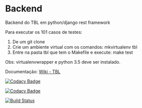 # Backend

Backend do TBL em python/django rest framework

Para executar os 101 casos de testes:

1. De um git clone
2. Crie um ambiente virtual com os comandos: mkvirtualenv tbl
3. Entre na pasta tbl que tem o Makefile e execute: make test

Obs: virtualenvwrapper e python 3.5 deve ser instalado.

Documentação: [Wiki - TBL](https://github.com/fga-verival/2017-2Grupo5/wiki)

[![Codacy Badge](https://api.codacy.com/project/badge/Grade/316446e0dced4805b44e58a6fc892594)](https://www.codacy.com/app/VictorArnaud/Service?utm_source=github.com&amp;utm_medium=referral&amp;utm_content=TeamBasedLearning/Service&amp;utm_campaign=Badge_Grade)

[![Codacy Badge](https://api.codacy.com/project/badge/Coverage/316446e0dced4805b44e58a6fc892594)](https://www.codacy.com/app/VictorArnaud/TBL-Service?utm_source=github.com&utm_medium=referral&utm_content=TeamBasedLearning/Service&utm_campaign=Badge_Coverage)

[![Build Status](https://travis-ci.org/TeamBasedLearning/Service.svg?branch=master)](https://travis-ci.org/TeamBasedLearning/Service)
